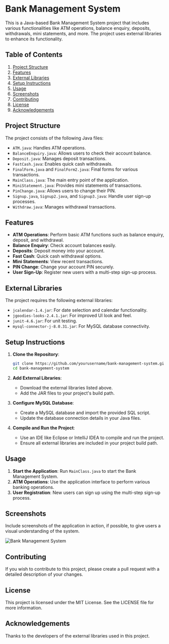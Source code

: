# Bank Management System

This is a Java-based Bank Management System project that includes various functionalities like ATM operations, balance enquiry, deposits, withdrawals, mini statements, and more. The project uses external libraries to enhance its functionality.

## Table of Contents

1. [Project Structure](#project-structure)
2. [Features](#features)
3. [External Libraries](#external-libraries)
4. [Setup Instructions](#setup-instructions)
5. [Usage](#usage)
6. [Screenshots](#screenshots)
7. [Contributing](#contributing)
8. [License](#license)
9. [Acknowledgements](#acknowledgements)

## Project Structure

The project consists of the following Java files:

- `ATM.java`: Handles ATM operations.
- `BalanceEnquiry.java`: Allows users to check their account balance.
- `Deposit.java`: Manages deposit transactions.
- `FastCash.java`: Enables quick cash withdrawals.
- `FinalForm.java` and `FinalForm2.java`: Final forms for various transactions.
- `MainClass.java`: The main entry point of the application.
- `MiniStatement.java`: Provides mini statements of transactions.
- `PinChange.java`: Allows users to change their PIN.
- `Signup.java`, `Signup2.java`, and `Signup3.java`: Handle user sign-up processes.
- `Withdraw.java`: Manages withdrawal transactions.

## Features

- **ATM Operations**: Perform basic ATM functions such as balance enquiry, deposit, and withdrawal.
- **Balance Enquiry**: Check account balances easily.
- **Deposits**: Deposit money into your account.
- **Fast Cash**: Quick cash withdrawal options.
- **Mini Statements**: View recent transactions.
- **PIN Change**: Change your account PIN securely.
- **User Sign-Up**: Register new users with a multi-step sign-up process.

## External Libraries

The project requires the following external libraries:

- `jcalendar-1.4.jar`: For date selection and calendar functionality.
- `jgoodies-looks-2.4.1.jar`: For improved UI look and feel.
- `junit-4.6.jar`: For unit testing.
- `mysql-connector-j-8.0.31.jar`: For MySQL database connectivity.

## Setup Instructions

1. **Clone the Repository**:

    ```sh
    git clone https://github.com/yourusername/bank-management-system.git
    cd bank-management-system
    ```

2. **Add External Libraries**:
    - Download the external libraries listed above.
    - Add the JAR files to your project's build path.

3. **Configure MySQL Database**:
    - Create a MySQL database and import the provided SQL script.
    - Update the database connection details in your Java files.

4. **Compile and Run the Project**:
    - Use an IDE like Eclipse or IntelliJ IDEA to compile and run the project.
    - Ensure all external libraries are included in your project build path.

## Usage

1. **Start the Application**: Run `MainClass.java` to start the Bank Management System.
2. **ATM Operations**: Use the application interface to perform various banking operations.
3. **User Registration**: New users can sign up using the multi-step sign-up process.

## Screenshots

Include screenshots of the application in action, if possible, to give users a visual understanding of the system.

![Bank Management System](path/to/your/bank_image.jpg)

## Contributing

If you wish to contribute to this project, please create a pull request with a detailed description of your changes.

## License

This project is licensed under the MIT License. See the LICENSE file for more information.

## Acknowledgements

Thanks to the developers of the external libraries used in this project.
